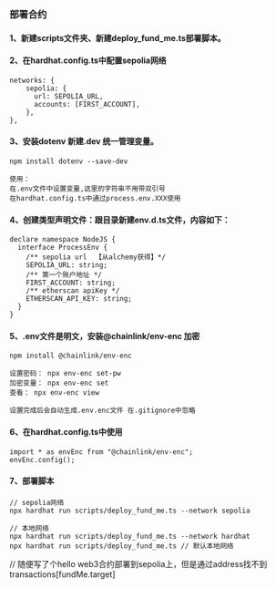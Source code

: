 ### 部署合约

#### 1、新建scripts文件夹、新建deploy_fund_me.ts部署脚本。

#### 2、在hardhat.config.ts中配置sepolia网络
```
networks: {
    sepolia: {
      url: SEPOLIA_URL,
      accounts: [FIRST_ACCOUNT],
    },
},
```

#### 3、安装dotenv 新建.dev 统一管理变量。
```
npm install dotenv --save-dev

使用：
在.env文件中设置变量,这里的字符串不用带双引号
在hardhat.config.ts中通过process.env.XXX使用
```

#### 4、创建类型声明文件：跟目录新建env.d.ts文件，内容如下：
```
declare namespace NodeJS {
  interface ProcessEnv {
    /** sepolia url  【从alchemy获得】*/
    SEPOLIA_URL: string;
    /** 第一个账户地址 */
    FIRST_ACCOUNT: string;
    /** etherscan apiKey */
    ETHERSCAN_API_KEY: string;
  }
}

```

#### 5、.env文件是明文，安装@chainlink/env-enc 加密
```
npm install @chainlink/env-enc

设置密码： npx env-enc set-pw
加密变量： npx env-enc set
查看： npx env-enc view

设置完成后会自动生成.env.enc文件 在.gitignore中忽略
```

#### 6、在hardhat.config.ts中使用
```
import * as envEnc from "@chainlink/env-enc";
envEnc.config();
```

#### 7、部署脚本
```
// sepolia网络
npx hardhat run scripts/deploy_fund_me.ts --network sepolia

// 本地网络
npx hardhat run scripts/deploy_fund_me.ts --network hardhat
npx hardhat run scripts/deploy_fund_me.ts // 默认本地网络
```

// 随便写了个hello web3合约部署到sepolia上，但是通过address找不到transactions[fundMe.target]
